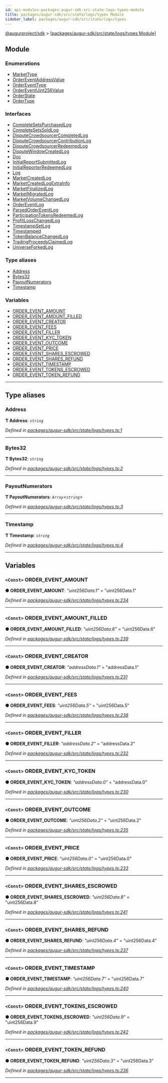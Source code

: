```yaml
---
id: api-modules-packages-augur-sdk-src-state-logs-types-module
title: packages/augur-sdk/src/state/logs/types Module
sidebar_label: packages/augur-sdk/src/state/logs/types
---
```


[@augurproject/sdk](api-readme.md) > [[packages/augur-sdk/src/state/logs/types Module]](api-modules-packages-augur-sdk-src-state-logs-types-module.md)

## Module

### Enumerations

* [MarketType](api-enums-packages-augur-sdk-src-state-logs-types-markettype.md)
* [OrderEventAddressValue](api-enums-packages-augur-sdk-src-state-logs-types-ordereventaddressvalue.md)
* [OrderEventType](api-enums-packages-augur-sdk-src-state-logs-types-ordereventtype.md)
* [OrderEventUint256Value](api-enums-packages-augur-sdk-src-state-logs-types-ordereventuint256value.md)
* [OrderState](api-enums-packages-augur-sdk-src-state-logs-types-orderstate.md)
* [OrderType](api-enums-packages-augur-sdk-src-state-logs-types-ordertype.md)

### Interfaces

* [CompleteSetsPurchasedLog](api-interfaces-packages-augur-sdk-src-state-logs-types-completesetspurchasedlog.md)
* [CompleteSetsSoldLog](api-interfaces-packages-augur-sdk-src-state-logs-types-completesetssoldlog.md)
* [DisputeCrowdsourcerCompletedLog](api-interfaces-packages-augur-sdk-src-state-logs-types-disputecrowdsourcercompletedlog.md)
* [DisputeCrowdsourcerContributionLog](api-interfaces-packages-augur-sdk-src-state-logs-types-disputecrowdsourcercontributionlog.md)
* [DisputeCrowdsourcerRedeemedLog](api-interfaces-packages-augur-sdk-src-state-logs-types-disputecrowdsourcerredeemedlog.md)
* [DisputeWindowCreatedLog](api-interfaces-packages-augur-sdk-src-state-logs-types-disputewindowcreatedlog.md)
* [Doc](api-interfaces-packages-augur-sdk-src-state-logs-types-doc.md)
* [InitialReportSubmittedLog](api-interfaces-packages-augur-sdk-src-state-logs-types-initialreportsubmittedlog.md)
* [InitialReporterRedeemedLog](api-interfaces-packages-augur-sdk-src-state-logs-types-initialreporterredeemedlog.md)
* [Log](api-interfaces-packages-augur-sdk-src-state-logs-types-log.md)
* [MarketCreatedLog](api-interfaces-packages-augur-sdk-src-state-logs-types-marketcreatedlog.md)
* [MarketCreatedLogExtraInfo](api-interfaces-packages-augur-sdk-src-state-logs-types-marketcreatedlogextrainfo.md)
* [MarketFinalizedLog](api-interfaces-packages-augur-sdk-src-state-logs-types-marketfinalizedlog.md)
* [MarketMigratedLog](api-interfaces-packages-augur-sdk-src-state-logs-types-marketmigratedlog.md)
* [MarketVolumeChangedLog](api-interfaces-packages-augur-sdk-src-state-logs-types-marketvolumechangedlog.md)
* [OrderEventLog](api-interfaces-packages-augur-sdk-src-state-logs-types-ordereventlog.md)
* [ParsedOrderEventLog](api-interfaces-packages-augur-sdk-src-state-logs-types-parsedordereventlog.md)
* [ParticipationTokensRedeemedLog](api-interfaces-packages-augur-sdk-src-state-logs-types-participationtokensredeemedlog.md)
* [ProfitLossChangedLog](api-interfaces-packages-augur-sdk-src-state-logs-types-profitlosschangedlog.md)
* [TimestampSetLog](api-interfaces-packages-augur-sdk-src-state-logs-types-timestampsetlog.md)
* [Timestamped](api-interfaces-packages-augur-sdk-src-state-logs-types-timestamped.md)
* [TokenBalanceChangedLog](api-interfaces-packages-augur-sdk-src-state-logs-types-tokenbalancechangedlog.md)
* [TradingProceedsClaimedLog](api-interfaces-packages-augur-sdk-src-state-logs-types-tradingproceedsclaimedlog.md)
* [UniverseForkedLog](api-interfaces-packages-augur-sdk-src-state-logs-types-universeforkedlog.md)

### Type aliases

* [Address](api-modules-packages-augur-sdk-src-state-logs-types-module.md#address)
* [Bytes32](api-modules-packages-augur-sdk-src-state-logs-types-module.md#bytes32)
* [PayoutNumerators](api-modules-packages-augur-sdk-src-state-logs-types-module.md#payoutnumerators)
* [Timestamp](api-modules-packages-augur-sdk-src-state-logs-types-module.md#timestamp)

### Variables

* [ORDER_EVENT_AMOUNT](api-modules-packages-augur-sdk-src-state-logs-types-module.md#order_event_amount)
* [ORDER_EVENT_AMOUNT_FILLED](api-modules-packages-augur-sdk-src-state-logs-types-module.md#order_event_amount_filled)
* [ORDER_EVENT_CREATOR](api-modules-packages-augur-sdk-src-state-logs-types-module.md#order_event_creator)
* [ORDER_EVENT_FEES](api-modules-packages-augur-sdk-src-state-logs-types-module.md#order_event_fees)
* [ORDER_EVENT_FILLER](api-modules-packages-augur-sdk-src-state-logs-types-module.md#order_event_filler)
* [ORDER_EVENT_KYC_TOKEN](api-modules-packages-augur-sdk-src-state-logs-types-module.md#order_event_kyc_token)
* [ORDER_EVENT_OUTCOME](api-modules-packages-augur-sdk-src-state-logs-types-module.md#order_event_outcome)
* [ORDER_EVENT_PRICE](api-modules-packages-augur-sdk-src-state-logs-types-module.md#order_event_price)
* [ORDER_EVENT_SHARES_ESCROWED](api-modules-packages-augur-sdk-src-state-logs-types-module.md#order_event_shares_escrowed)
* [ORDER_EVENT_SHARES_REFUND](api-modules-packages-augur-sdk-src-state-logs-types-module.md#order_event_shares_refund)
* [ORDER_EVENT_TIMESTAMP](api-modules-packages-augur-sdk-src-state-logs-types-module.md#order_event_timestamp)
* [ORDER_EVENT_TOKENS_ESCROWED](api-modules-packages-augur-sdk-src-state-logs-types-module.md#order_event_tokens_escrowed)
* [ORDER_EVENT_TOKEN_REFUND](api-modules-packages-augur-sdk-src-state-logs-types-module.md#order_event_token_refund)

---

## Type aliases

<a id="address"></a>

###  Address

**Ƭ Address**: *`string`*

*Defined in [packages/augur-sdk/src/state/logs/types.ts:1](https://github.com/AugurProject/augur/blob/27cf7214d2/packages/augur-sdk/src/state/logs/types.ts#L1)*

___
<a id="bytes32"></a>

###  Bytes32

**Ƭ Bytes32**: *`string`*

*Defined in [packages/augur-sdk/src/state/logs/types.ts:2](https://github.com/AugurProject/augur/blob/27cf7214d2/packages/augur-sdk/src/state/logs/types.ts#L2)*

___
<a id="payoutnumerators"></a>

###  PayoutNumerators

**Ƭ PayoutNumerators**: *`Array`<`string`>*

*Defined in [packages/augur-sdk/src/state/logs/types.ts:3](https://github.com/AugurProject/augur/blob/27cf7214d2/packages/augur-sdk/src/state/logs/types.ts#L3)*

___
<a id="timestamp"></a>

###  Timestamp

**Ƭ Timestamp**: *`string`*

*Defined in [packages/augur-sdk/src/state/logs/types.ts:4](https://github.com/AugurProject/augur/blob/27cf7214d2/packages/augur-sdk/src/state/logs/types.ts#L4)*

___

## Variables

<a id="order_event_amount"></a>

### `<Const>` ORDER_EVENT_AMOUNT

**● ORDER_EVENT_AMOUNT**: *"uint256Data.1"* = "uint256Data.1"

*Defined in [packages/augur-sdk/src/state/logs/types.ts:234](https://github.com/AugurProject/augur/blob/27cf7214d2/packages/augur-sdk/src/state/logs/types.ts#L234)*

___
<a id="order_event_amount_filled"></a>

### `<Const>` ORDER_EVENT_AMOUNT_FILLED

**● ORDER_EVENT_AMOUNT_FILLED**: *"uint256Data.6"* = "uint256Data.6"

*Defined in [packages/augur-sdk/src/state/logs/types.ts:239](https://github.com/AugurProject/augur/blob/27cf7214d2/packages/augur-sdk/src/state/logs/types.ts#L239)*

___
<a id="order_event_creator"></a>

### `<Const>` ORDER_EVENT_CREATOR

**● ORDER_EVENT_CREATOR**: *"addressData.1"* = "addressData.1"

*Defined in [packages/augur-sdk/src/state/logs/types.ts:231](https://github.com/AugurProject/augur/blob/27cf7214d2/packages/augur-sdk/src/state/logs/types.ts#L231)*

___
<a id="order_event_fees"></a>

### `<Const>` ORDER_EVENT_FEES

**● ORDER_EVENT_FEES**: *"uint256Data.5"* = "uint256Data.5"

*Defined in [packages/augur-sdk/src/state/logs/types.ts:238](https://github.com/AugurProject/augur/blob/27cf7214d2/packages/augur-sdk/src/state/logs/types.ts#L238)*

___
<a id="order_event_filler"></a>

### `<Const>` ORDER_EVENT_FILLER

**● ORDER_EVENT_FILLER**: *"addressData.2"* = "addressData.2"

*Defined in [packages/augur-sdk/src/state/logs/types.ts:232](https://github.com/AugurProject/augur/blob/27cf7214d2/packages/augur-sdk/src/state/logs/types.ts#L232)*

___
<a id="order_event_kyc_token"></a>

### `<Const>` ORDER_EVENT_KYC_TOKEN

**● ORDER_EVENT_KYC_TOKEN**: *"addressData.0"* = "addressData.0"

*Defined in [packages/augur-sdk/src/state/logs/types.ts:230](https://github.com/AugurProject/augur/blob/27cf7214d2/packages/augur-sdk/src/state/logs/types.ts#L230)*

___
<a id="order_event_outcome"></a>

### `<Const>` ORDER_EVENT_OUTCOME

**● ORDER_EVENT_OUTCOME**: *"uint256Data.2"* = "uint256Data.2"

*Defined in [packages/augur-sdk/src/state/logs/types.ts:235](https://github.com/AugurProject/augur/blob/27cf7214d2/packages/augur-sdk/src/state/logs/types.ts#L235)*

___
<a id="order_event_price"></a>

### `<Const>` ORDER_EVENT_PRICE

**● ORDER_EVENT_PRICE**: *"uint256Data.0"* = "uint256Data.0"

*Defined in [packages/augur-sdk/src/state/logs/types.ts:233](https://github.com/AugurProject/augur/blob/27cf7214d2/packages/augur-sdk/src/state/logs/types.ts#L233)*

___
<a id="order_event_shares_escrowed"></a>

### `<Const>` ORDER_EVENT_SHARES_ESCROWED

**● ORDER_EVENT_SHARES_ESCROWED**: *"uint256Data.8"* = "uint256Data.8"

*Defined in [packages/augur-sdk/src/state/logs/types.ts:241](https://github.com/AugurProject/augur/blob/27cf7214d2/packages/augur-sdk/src/state/logs/types.ts#L241)*

___
<a id="order_event_shares_refund"></a>

### `<Const>` ORDER_EVENT_SHARES_REFUND

**● ORDER_EVENT_SHARES_REFUND**: *"uint256Data.4"* = "uint256Data.4"

*Defined in [packages/augur-sdk/src/state/logs/types.ts:237](https://github.com/AugurProject/augur/blob/27cf7214d2/packages/augur-sdk/src/state/logs/types.ts#L237)*

___
<a id="order_event_timestamp"></a>

### `<Const>` ORDER_EVENT_TIMESTAMP

**● ORDER_EVENT_TIMESTAMP**: *"uint256Data.7"* = "uint256Data.7"

*Defined in [packages/augur-sdk/src/state/logs/types.ts:240](https://github.com/AugurProject/augur/blob/27cf7214d2/packages/augur-sdk/src/state/logs/types.ts#L240)*

___
<a id="order_event_tokens_escrowed"></a>

### `<Const>` ORDER_EVENT_TOKENS_ESCROWED

**● ORDER_EVENT_TOKENS_ESCROWED**: *"uint256Data.9"* = "uint256Data.9"

*Defined in [packages/augur-sdk/src/state/logs/types.ts:242](https://github.com/AugurProject/augur/blob/27cf7214d2/packages/augur-sdk/src/state/logs/types.ts#L242)*

___
<a id="order_event_token_refund"></a>

### `<Const>` ORDER_EVENT_TOKEN_REFUND

**● ORDER_EVENT_TOKEN_REFUND**: *"uint256Data.3"* = "uint256Data.3"

*Defined in [packages/augur-sdk/src/state/logs/types.ts:236](https://github.com/AugurProject/augur/blob/27cf7214d2/packages/augur-sdk/src/state/logs/types.ts#L236)*

___

